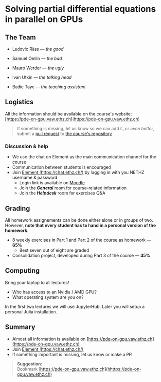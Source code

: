 <!--This file was generated, do not modify it.-->
# Solving partial differential equations in parallel on GPUs

## The Team

- Ludovic Räss — _the good_

- Samuel Omlin — _the bad_

- Mauro Werder — _the ugly_

- Ivan Utkin — _the talking head_

- Badie Taye — _the teaching assistant_

## Logistics

All the information should be available on the course's website:\
[https://pde-on-gpu.vaw.ethz.ch](https://pde-on-gpu.vaw.ethz.ch)

> If something is missing, let us know so we can add it, or _even better_, submit a [pull request](https://docs.github.com/en/pull-requests/collaborating-with-pull-requests/proposing-changes-to-your-work-with-pull-requests/about-pull-requests/)
> to [the course's repository](https://github.com/eth-vaw-glaciology/course-101-0250-00/)

### Discussion & help

- We use the chat on Element as the main communication channel for the course
- Communication between students is encouraged
- Join [Element (https://chat.ethz.ch/)](https://chat.ethz.ch/) by logging in with you NETHZ username & password
  - Login link is available on [Moodle]({{moodle_url}})
  - Join the _**General**_ room for course-related information
  - Join the _**Helpdesk**_ room for exercises Q&A

## Grading

All homework assignements can be done either alone or in groups of two. However, **note that every student has to hand in a personal version of the homework**.

- 8 weekly exercises in Part 1 and Part 2 of the course as homework — **65%**
  - Best seven out of eight are graded
- Consolidation project, developed during Part 3 of the course — **35%**

## Computing

Bring your laptop to all lectures!

- Who has access to an Nvidia / AMD GPU?
- What operating system are you on?

In the first two lectures we will use JupyterHub. Later you will setup a personal Julia installation.

## Summary

- Almost all information is available on [https://pde-on-gpu.vaw.ethz.ch](https://pde-on-gpu.vaw.ethz.ch)
- Join  [Element (https://chat.ethz.ch/)](https://chat.ethz.ch/)
- If something important is missing, let us know or make a PR

> **Suggestion:** \
> Bookmark [https://pde-on-gpu.vaw.ethz.ch](hhttps://pde-on-gpu.vaw.ethz.ch)

